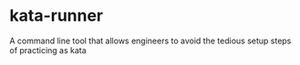 # kata-runner
A command line tool that allows engineers to avoid the tedious setup steps of practicing as kata
